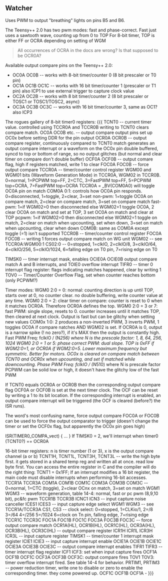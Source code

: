 ## Watcher

Uses PWM to output "breathing" lights on pins B5 and B6.


The Teensy++ 2.0 has two pwm modes: fast and phase-correct.  Fast just uses a sawtooth wave, counting up from 0 to TOP
For 8-bit timer, TOP is either FF or OCRA depending on setting of WGM
> All occurrences of OCRA in the docs are wrong?  Is that supposed to be OCR0A?


Available output compare pins on the Teensy++ 2.0:
- OC0A OC0B -- works with  8-bit timer/counter 0 (8 bit prescaler or T0 pin)
- OC1A OC1B OC1C -- works with 16 bit timer/counter 1 (prescaler or T1 pin)  also ICP1 to use external trigger to capture clock value
- OC2A OC2B -- works with  8 bit timer/counter 2 (8 bit prescaler or TOSC1 or TOSC1/TOSC2, async)
- OC3A OC3B OC3C -- works with 16 bit timer/counter 3, same as OC1?   also ICP3

The rogues gallery of 8-bit timer0 registers:
{{{
  TCNT0 -- current timer value.  controlled using TCCR0A and TCCR0B
    writing to TCNT0 clears compare match.
  OC0A OC0B etc. -- output compare output pins
    set up OC0x before setting DDR for the pin output
  OCR0A OCR0B -- output compare register, continuously compared to TCNT0
      match generates an output compare interrupt or a waveform on the OC0x pin
      double buffered, syncd to top or bottom of range, so no output glitches (but normal and clear timer on compare don't double buffer)
  OCF0A OCF0B -- output comare flag, high if registers matched, write 1 to clear
  FOC0A FOC0B -- force output compare
  TCCR0A -- timer/counter control register
       WGM00 and WGM01 bits (Waveform Generation Mode) in TCCR0A, WGM02 in TCCR0B.
        0=normal, 1=PCPWM top=FF, 2=CTC, 3=FastPWM top=FF, 5=PCPWM top=OCRA, 7=FastPWM top=OCRA
       TCCR0A = _BV(COM0A0) will toggle OC0A pin on match
       COM0A 0:1: controls how OC0A pin responds.  0=disconnected, 1=toggle, 2=clear, 3=set
         non-pwm: 1=toggle OC0A on compare match, 2=clear on compare match, 3=set on compare match
         fast-pwm: 1=if WGM02=0 then disconnected else WGM02=1 toggle OC0A, 2 clear OC0A on match and set at TOP, 3 set OC0A on match and clear at TOP
         pcpwm: 1=if WGM02=0 then disconnected else WGM02=1 toggle on match, 2=clear on match when upcounting, set when down, 3=set on match when upcounting, clear when down
       COM0B: same as COM0A except toggle (=1) isn't supported
  TCCR0B -- timer/counter control register
    FOC0A FOC0B -- writing 1 forces output compare match on WG unit
    WGM02 -- see TCCR0A:WGM00:1
    CS02:0 -- 0=stopped, 1=clkIO, 2=clkIO/8, 3=clkIO/64, 4=clkIO/256, 5=clkIO/1024, 6=falling edge on T0 pin, 7=rising edge on T0

  TIMSK0 -- timer interrupt mask, enables OCIE0A OCIE0B output compare match A and B interrupts, and TOIE0 overflow interrupt
  TIFR0 -- timer 0 interrupt flag register: flags indicating matches happened, clear by writing 1
  TOV0 -- Timer/Counter Overflow Flag, set when counter reaches bottom (only PCPWM?)

Timer modes:
  WGM0 2:0 = 0: normal: counting direction is up until TOP, starts over at 0, no counter clear.  no double buffering, write counter value at any time.
  WGM0 2:0 = 2: clear timer on compare: counter is reset to 0 when it matches OCR0A.  Therefore OCR0A defines the top.
  WGM0 2:0 = 3 or 7: fast PWM: single slope, resets to 0.  counter increases until it matches TOP, then cleared at next clock.
    Output is fast but can be glitchy when setting new values
    COM0x 1:0: 2 produces a non-inverted PWM, 3 inverts PWM, 1 toggles OC0A if compare natches AND WGM02 is set.
    If OCR0A is 0, output is a narrow spike (! no zero?), if it's MAX then the output is constantly high.
    Fast PWM Freq: fclkIO / (N*256) where N is the prescale factor: 1, 8, 64, 256, 1024
  WGM0 2:0 = 1 or 5: phase correct PWM: dual slope.  TOP is 0xFF if WGM2:0=1, or OCR0A if WGM2:0=5.
    Lower maximum frequency but symmetric. Better for motors.
    OC0x is cleared on compare match between TCNT0 and OCR0x when upcounting, and set if matched while downcounting.
    Phase PWM Freq: fclkIO / (N*510) where N is prescale factor
    PCPWM can be solid low or high, it doesn't have the glitchy low of the fast PWM

If TCNT0 equals OCR0A or OCR0B then the corresponding output compare flag OCF0A or OCF0B is set at the next timer clock.
The OCF can be reset by writing a 1 to its bit location.
If the corresponding interrupt is enabled, an output compare interrupt will be triggered (the OCF is cleared (before?) the
ISR runs).

  The word's most confusing name, force output compare FOC0A or FOC0B can be used to force the output comparator to trigger
  (doesn't change the timer or set the OCF0x flag, but apparently the OC0x pin goes high)

ISR(TIMER0_COMPA_vect) { ... }  If TIMSK0 = 2, we'll interrupt when timer0 (TCNT0?) == OCR0A


16-bit timer registers:    n is timer number (1 or 3), x is the output compare channel (a or b)
  TCNT1H, TCNT1L, TCNT3H, TCNT3L -- write the high byte first. it gets stored in a shared temp reg and written all at once.  read low byte first.
    You can access the entire register in C and the compiler will do the right thing: TCNT1 = 0x1FF;
    If an interrupt modifies a 16 bit register, the main code must disable interrupts when performing 16-bit accesses.
  TCCR1A TCCR3A
    COM1A COM1B COM1C COM3A COM3B COM3C -- 0=normal, 1=CTC (toggle), 2=clear OCnx on match, 3=set on match
    WGM1 WGM3 -- waveform generation, table 14-4: normal, fast or pc pwm (8,9,10 bit), pc&fc pwm
  TCCR1B TCCR3B
    ICNC1 ICN3 -- input capture noise canceller
    ICES1 ICES3 -- input capture edge select
    WGM1 WGM3 -- see TCCR1A/TCCR3A
    CS1, CS3 -- clock select: 0=stopped, 1=CLKio/1, 2=/8 3=/64 4=/256 5=/1024 6=clock on Tn pin, falling edge, 7=rising edge
  TCCR1C TCCR3C
    FOC1A FOC1B FOC1C FOC3A FOC3B FOC3C -- force output compare match
  OCR1A(HL), OCR1B(HL), OCR1C(HL), OCR3A(HL), OCR3B(HL), OCR3C(HL) -- output compare register
  ICR1H ICR1L ICR3H ICR3L -- input capture register
  TIMSK1 -- timer/counter 1 interrupt mask register
    ICIE1 ICIE3 -- input capture interrupt enable
    OCIE1A OCIE1B OCIE1C OCIE3A OCIE3B OCIE3C -- output compare interrupt enables
  TIFR1 TIFR3 -- timer interrupt flag register
    ICF1 ICF3: set when input capture fires
    OCF1A OCF1B OCF1C OCF3A OCF3B OCF3C: output compare fires
    TOV1 TOV3: timer overflow interrupt fired.  See table 14-4 for behavior.
  PRTIM1, PRTIM3 -- power reduction timer, write one to disable or zero to enable the corresponding timer.  they come powered up.
  OCF1C OCF1B OCF1A -
}}}
